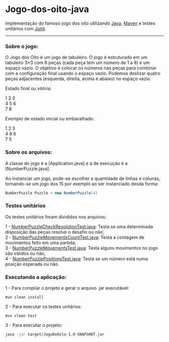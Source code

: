 # Jogo-dos-oito-java

Implementação do famoso jogo dos oito utilizando [Java](https://github.com/topics/java), [Maven](https://github.com/topics/maven) e testes unitários com [Junit](https://junit.org/junit4/).

---

### Sobre o jogo:

O Jogo dos Oito é um jogo de tabuleiro. O jogo é estruturado em um tabuleiro 3×3 com 8 peças (cada peça tem um número de 1 a 8) e um espaço vazio. O objetivo é colocar os números nas peças para combinar com a configuração final usando o espaço vazio. Podemos deslizar quatro peças adjacentes (esquerda, direita, acima e abaixo) no espaço vazio.<br>

Estado final ou vitória:<br>

1 2 3<br>
4 5 6<br>
7 8<br>

Exemplo de estado inicial ou embaralhado:<br>

1 2 3<br>
4 8 6<br>
7 5<br>

### Sobre os arquivos:

A classe do jogo é a [Application.java] e a de execução é a [NumberPuzzle.java].

Ao instanciar um jogo, pode-se escolher a quantidade de linhas e colunas, tornando-se um jogo dos 15 por exemplo ao ser instanciado desda forma:

```Java
NumberPuzzle Puzzle = new NumberPuzzle(4)
```

### Testes unitários

Os testes unitários foram divididos nos arquivos:

1 - [NumberPuzzleCheckResolutionTest.java](src/test/java/io/github/leonei/NumberPuzzleCheckResolutionTest.java): Testa se uma determinada disposição das peças resolve o desafio ou não;<br>
2 - [NumberPuzzleMovementsCountTest.java](src/test/java/io/github/leonei/NumberPuzzleMovementsCountTest.java): Testa a contagem de movimentos feito em uma partida;<br>
3 - [NumberPuzzleMovementsTest.java](src/test/java/io/github/leonei/NumberPuzzleMovementsTest.java): Testa alguns movimentos no jogo são válidos ou não;<br>
4 - [NumberPuzzlePositionsTest.java](src/test/java/io/github/leonei/NumberPuzzlePositionsTest.java): Testa se um número está numa posição esperada ou não.<br>

### Executando a aplicação:

1 - Para compilar o projeto e gerar o arquivo .jar executável:

```Maven
mvn clean install
```

2 - Para executar os testes unitários:

```Maven
mvn clean test
```

3 - Para executar o projeto:

```Bash
java -jar target/JogoDeOito-1.0-SNAPSHOT.jar
```

